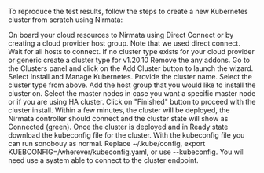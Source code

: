 To reproduce the test results, follow the steps to create a new Kubernetes cluster from scratch using Nirmata:

On board your cloud resources to Nirmata using Direct Connect or by creating a cloud provider host group.
Note that we used direct connect.
Wait for all hosts to connect.
If no cluster type exists for your cloud provider or generic create a cluster type for v1.20.10
Remove the any addons.
Go to the Clusters panel and click on the Add Cluster button to launch the wizard.
Select Install and Manage Kubernetes.
Provide the cluster name.
Select the cluster type from above.
Add the host group that you would like to install the cluster on.
Select the master nodes in case you want a specific master node or if you are using HA cluster.
Click on "Finished" button to proceed with the cluster install.
Within a few minutes, the cluster will be deployed, the Nirmata controller should connect and the cluster state will show as Connected (green).
Once the cluster is deployed and in Ready state download the kubeconfig file for the cluster.
With the kubeconfig file you can run sonobouy as normal.
Replace ~/.kube/config, export KUEBCONFIG=/wherever/kubeconfig.yaml, or use --kubeconfig.
You will need use a system able to connect to the cluster endpoint.
